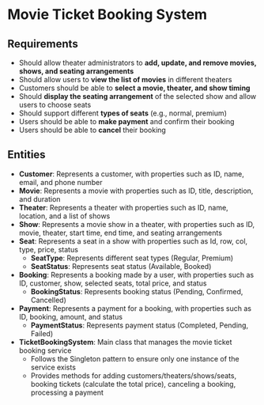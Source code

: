 # Movie Ticket Booking System

## Requirements
- Should allow theater administrators to **add, update, and remove movies, shows, and seating arrangements**
- Should allow users to **view the list of movies** in different theaters
- Customers should be able to **select a movie, theater, and show timing**
- Should **display the seating arrangement** of the selected show and allow users to choose seats
- Should support different **types of seats** (e.g., normal, premium)
- Users should be able to **make payment** and confirm their booking
- Users should be able to **cancel** their booking

## Entities
- **Customer**: Represents a customer, with properties such as ID, name, email, and phone number
- **Movie**: Represents a movie with properties such as ID, title, description, and duration
- **Theater**: Represents a theater with properties such as ID, name, location, and a list of shows
- **Show**: Represents a movie show in a theater, with properties such as ID, movie, theater, start time, end time, and seating arrangements
- **Seat**: Represents a seat in a show with properties such as Id, row, col, type, price, status
  - **SeatType**: Represents different seat types (Regular, Premium)
  - **SeatStatus**: Represents seat status (Available, Booked)
- **Booking**: Represents a booking made by a user, with properties such as ID, customer, show, selected seats, total price, and status
  - **BookingStatus**: Represents booking status (Pending, Confirmed, Cancelled)
- **Payment**: Represents a payment for a booking, with properties such as ID, booking, amount, and status
  - **PaymentStatus**: Represents payment status (Completed, Pending, Failed)
- **TicketBookingSystem**: Main class that manages the movie ticket booking service
  - Follows the Singleton pattern to ensure only one instance of the service exists
  - Provides methods for adding customers/theaters/shows/seats, booking tickets (calculate the total price), canceling a booking, processing a payment 
